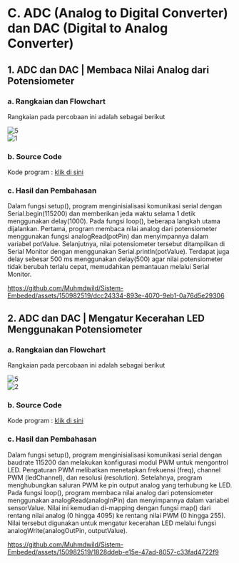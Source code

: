 # C. ADC (Analog to Digital Converter) dan DAC (Digital to Analog Converter)

## 1. ADC dan DAC | Membaca Nilai Analog dari Potensiometer

### a. Rangkaian dan Flowchart
Rangkaian pada percobaan ini adalah sebagai berikut

![5](https://github.com/Muhmdwild/Sistem-Embeded/assets/150982519/724ff1b9-da4c-481d-a303-d9f6f9638d49)
<br>
![1](https://github.com/Muhmdwild/Sistem-Embeded/assets/150982519/f3beb30c-2af2-4a0f-9526-125e220fa4be)



### b. Source Code
Kode program : <a href="ADC%20dan%20DAC/ADC%20dan%20DAC/ADC_1/ADC_1.ino">klik di sini</a>

### c. Hasil dan Pembahasan
Dalam fungsi setup(), program menginisialisasi komunikasi serial dengan Serial.begin(115200) dan memberikan jeda waktu selama 1 detik menggunakan delay(1000). Pada fungsi loop(), beberapa langkah utama dijalankan. Pertama, program membaca nilai analog dari potensiometer menggunakan fungsi analogRead(potPin) dan menyimpannya dalam variabel potValue. Selanjutnya, nilai potensiometer tersebut ditampilkan di Serial Monitor dengan menggunakan Serial.println(potValue). Terdapat juga delay sebesar 500 ms menggunakan delay(500) agar nilai potensiometer tidak berubah terlalu cepat, memudahkan pemantauan melalui Serial Monitor.

https://github.com/Muhmdwild/Sistem-Embeded/assets/150982519/dcc24334-893e-4070-9eb1-0a76d5e29306


## 2. ADC dan DAC | Mengatur Kecerahan LED Menggunakan Potensiometer

### a. Rangkaian dan Flowchart
Rangkaian pada percobaan ini adalah sebagai berikut

![5](https://github.com/Muhmdwild/Sistem-Embeded/assets/150982519/724ff1b9-da4c-481d-a303-d9f6f9638d49)
<br>
![2](https://github.com/Muhmdwild/Sistem-Embeded/assets/150982519/1fc8e52d-35da-408d-8010-c51f6ff6d060)


### b. Source Code
Kode program : <a href="ADC%20dan%20DAC/ADC%20dan%20DAC/ADC_2/ADC_2.ino">klik di sini</a>

### c. Hasil dan Pembahasan
Dalam fungsi setup(), program menginisialisasi komunikasi serial dengan baudrate 115200 dan melakukan konfigurasi modul PWM untuk mengontrol LED. Pengaturan PWM melibatkan menetapkan frekuensi (freq), channel PWM (ledChannel), dan resolusi (resolution). Setelahnya, program menghubungkan saluran PWM ke pin output analog yang terhubung ke LED. Pada fungsi loop(), program membaca nilai analog dari potensiometer menggunakan analogRead(analogInPin) dan menyimpannya dalam variabel sensorValue. Nilai ini kemudian di-mapping dengan fungsi map() dari rentang nilai analog (0 hingga 4095) ke rentang nilai PWM (0 hingga 255). Nilai tersebut digunakan untuk mengatur kecerahan LED melalui fungsi analogWrite(analogOutPin, outputValue).

https://github.com/Muhmdwild/Sistem-Embeded/assets/150982519/1828ddeb-e15e-47ad-8057-c33fad4722f9


